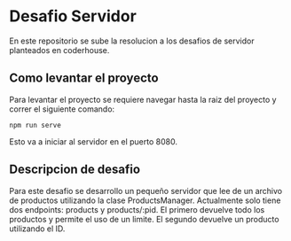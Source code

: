 # Desafio Servidor
En este repositorio se sube la resolucion a los desafios de servidor planteados en coderhouse. 
## Como levantar el proyecto
Para levantar el proyecto se requiere navegar hasta la raiz del proyecto y correr el siguiente comando:  
```console
npm run serve
```
Esto va a iniciar al servidor en el puerto 8080.
## Descripcion de desafio
Para este desafio se desarrollo un pequeño servidor que lee de un archivo de productos utilizando la clase ProductsManager. Actualmente solo tiene dos endpoints: products y products/:pid. El primero devuelve todo los productos y permite el uso de un limite. El segundo devuelve un producto utilizando el ID.
